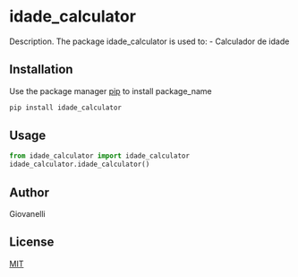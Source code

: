 # idade_calculator

Description. 
The package idade_calculator is used to:
	- Calculador de idade

## Installation

Use the package manager [pip](https://pip.pypa.io/en/stable/) to install package_name

```bash
pip install idade_calculator
```

## Usage

```python
from idade_calculator import idade_calculator
idade_calculator.idade_calculator()
```

## Author
Giovanelli

## License
[MIT](https://choosealicense.com/licenses/mit/)
